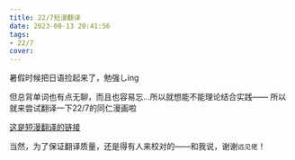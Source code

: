 ```yaml
---
title: 22/7短漫翻译
date: 2023-08-13 20:41:56
tags:
- 22/7
cover:
---
```

暑假时候把日语捡起来了，勉强しing

但总背单词也有点无聊，而且也容易忘...所以就想能不能理论结合实践——
所以就来尝试翻译一下22/7的同仁漫画啦

[这是短漫翻译的链接](https://pbpxwnqwww.feishu.cn/docx/EWobdED3Yo3V3kxTlUdcacSznge?from=from_copylink)

当然，为了保证翻译质量，还是得有人来校对的——和我说，谢谢```远见佬```！